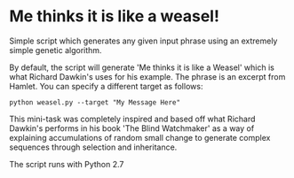Me thinks it is like a weasel!
==============================

Simple script which generates any given input phrase using an extremely simple
genetic algorithm.

By default, the script will generate 'Me thinks it is like a Weasel' which is what Richard Dawkin's
uses for his example. The phrase is an excerpt from Hamlet. You can specify a different target as follows:

    python weasel.py --target "My Message Here"

This mini-task was completely inspired and based off what Richard Dawkin's performs in
his book 'The Blind Watchmaker' as a way of explaining accumulations of random small change to
generate complex sequences through selection and inheritance.

The script runs with Python 2.7
